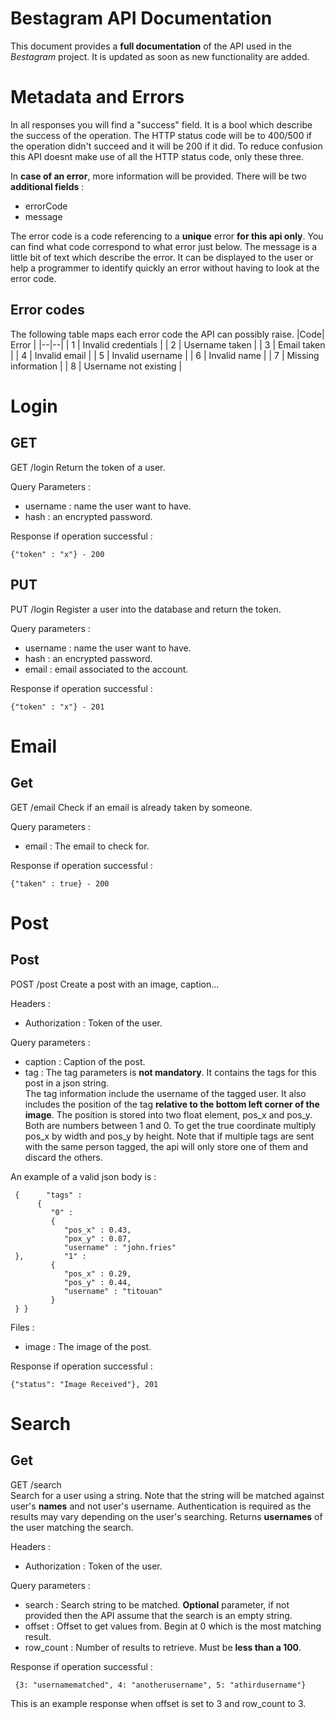 
  
# Bestagram API Documentation  
This document provides a **full documentation** of the API used in the *Bestagram* project. It is updated as soon as new functionality are added.  
  
# Metadata and Errors  
In all responses you will find a "success" field. It is a bool which describe the success of the operation. The HTTP status code will be to 400/500 if the operation didn't succeed and it will be 200 if it did. To reduce confusion this API doesnt make use of all the HTTP status code, only these three.

In **case of an error**, more information will be provided. There will be two **additional fields** : 

 - errorCode
 - message

The error code is a code referencing to a **unique** error **for this api only**. You can find what code correspond to what error just below.
The message is a little bit of text which describe the error. It can be displayed to the user or help a programmer to identify quickly an error without having to look at the error code.

## Error codes
The following table maps each error code the API can possibly raise.
|Code| Error |
|--|--|
| 1 | Invalid credentials |
| 2 | Username taken |
| 3 | Email taken |
| 4 | Invalid email |
| 5 | Invalid username |
| 6 | Invalid name |
| 7 | Missing information |
| 8 | Username not existing |


  
# Login  
## GET  
  
 GET /login  Return the token of a user.   
  
Query Parameters :   
 - username : name the user want to have.  
 - hash : an encrypted password.  
  
Response if operation successful :  
  
	{"token" : "x"} - 200  
## PUT  
 PUT /login  Register a user into the database and return the token.   
  
Query parameters :  
 - username : name the user want to have.  
 - hash : an encrypted password.  
 - email : email associated to the account.   
  
Response if operation successful :  
  
	{"token" : "x"} - 201  
# Email  
## Get  
  
 GET /email  Check if an email is already taken by someone.   
  
Query parameters :  
 - email : The email to check for.  
  
Response if operation successful :  
  
	{"taken" : true} - 200  
# Post  
## Post  
  
 POST /post  Create a post with an image, caption...  
  
Headers :  
 - Authorization : Token of the user.  
  
Query parameters :  
 - caption : Caption of the post.  
 - tag : The tag parameters is **not mandatory**. It contains the tags for this post in a json string.   
The tag information include the username of the tagged user. It also includes the position of the tag **relative to the bottom left corner of the image**. The position is stored into two float element, pos_x and pos_y. Both are numbers between 1 and 0. To get the true coordinate multiply pos_x by width and pos_y by height. Note that if multiple tags are sent with the same person tagged, the api will only store one of them and discard the others.  
  
An example of a valid json body is :   
     
	 {      "tags" :   
	      {   
	         "0" :   
	         {   
	            "pos_x" : 0.43,   
	            "pox_y" : 0.87,   
	            "username" : "john.fries"  
	 },         "1" :   
	         {    
	            "pos_x" : 0.29,   
	            "pos_y" : 0.44,   
	            "username" : "titouan"   
	         }  
	 } }  
  
Files :   
 - image : The image of the post.  
  
Response if operation successful :  
  
	{"status": "Image Received"}, 201  
# Search  
## Get  
  
 GET /search  
Search for a user using a string. Note that the string will be matched against user's **names** and not user's username. Authentication is required as the results may vary depending on the user's searching. Returns **usernames** of the user matching the search.  
  
Headers :  
- Authorization : Token of the user.  
  
Query parameters :
- search : Search string to be matched. **Optional** parameter, if not provided then the API assume that the search is an empty string.
- offset : Offset to get values from. Begin at 0 which is the most matching result.  
- row_count : Number of results to retrieve. Must be **less than a 100**.  

  
Response if operation successful :  
  
	 {3: "usernamematched", 4: "anotherusername", 5: "athirdusername"}  
This is an example response when offset is set to 3 and row_count to 3.
